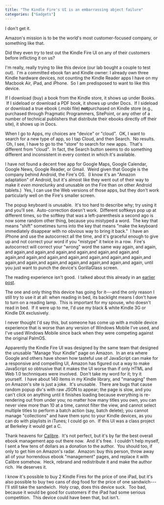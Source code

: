 ```yaml
---
title: "The Kindle Fire's UI is an embarrassing abject failure"
categories: ["Gadgets"]
---
```


I don't get it.

Amazon's mission is to be the world's most customer-focused company, or something like that.

Did they even *try* to test out the Kindle Fire UI on any of their customers before inflicting it on us?

I'm really, really trying to like this device (our lab bought a couple to test out).  I'm a committed ebook fan and Kindle owner: I already own three Kindle hardware devices, not counting the Kindle Reader apps I have on my Macbook Air, iPad, and iPhone.  So I am predisposed to want to like this device.

If I download (buy) a book from the Kindle store, it shows up under Books.  If I sideload or download a PDF book, it shows up under Docs.  If I sideload or download a true ebook (.mobi file) **not**purchased on Kindle store (e.g., purchased through Pragmatic Programmers, SitePoint, or any other of a number of technical publishers that distribute their ebooks directly off their site), it shows up in Docs.

When I go to Apps, my choices are "device" or "cloud".  OK, I want to search for a new type of app, so I tap Cloud, and then Search.  No results.  Oh, I see, I have to go to the "store" to search for new apps.  That's different from "cloud".  In fact, the Search button seems to do something different and inconsistent in every context in which it's available.

I have not found a decent free app for Google Maps, Google Calendar, Google News, Google Reader, or Gmail.  Weird given that Google is the company behind Android, the Fire's OS.  (I know it's an "Amazon adaptation" of Android, but it's almost like they went out of their way to make it *even more*clunky and unusable on the Fire than on other Android tablets.)  Yes, I can use the Web versions of those apps, but they don't work particularly well on the Fire's smaller screen.

The popup keyboard is unusable.  It's too hard to describe why; try using it and you'll see.  Auto-correction doesn't work.  Different softkeys pop up at different times, so the softkey that was a left-parenthesis a second ago is now some random other thing, because you mistyped a word.  The key that means "shift" sometimes turns into the key that means "make the keyboard immediately disappear with no obvious way to bring it back."  I have an iPhone and use the autocorrect all the time, and it's graceful enough to give up and not correct your word if you "mistype" it twice in a row.  Fire's autocorrect will correct your "wrong" word the same way again, and again, and again,and again,and again,and again,and again,and again,and again,and again,and again,and again,and again,and again,and again,and again,and again,and again,and again,and again,and again,and again, until you just want to punch the device's GorillaGlass screen.

The reading experience isn't good.  I talked about this already in an [earlier post](http://www.armandofox.com/geek/2011/11/kindle-fire-probably-good-enough/).

The one and only thing this device has going for it---and the only reason I still try to use it at all: when reading in bed, its backlight means I don't have to turn on a reading lamp.  This is important for my spouse, who doesn't read in bed.  If it were up to me, I'd use my black & white Kindle 3G or Kindle DX exclusively.

I never thought I'd say this, but someone has come up with a mobile device experience that is worse than any version of Windows Mobile I've used, and I've used Windows Mobile since back when they were competing against the original PalmOS.

Apparently the Kindle Fire UI was designed by the same team that designed the unusable "Manage Your Kindle" page on Amazon.  In an era where Google and others have shown how tasteful use of JavaScript can make for a responsive and compelling UI, Amazon has figured out a way to make JavaScript so obtrusive that it makes the UI worse than if only HTML and Web 1.0 technniques were involved.  Don't take my word for it; try it yourself.  I have about 140 items in my Kindle library, and "managing" them on Amazon's site is just a joke.  It's unusable.  There are bugs that cause random popup div's with raw JSON to appear; the page is slow, and you can't click on anything until it finishes loading because everything is re-rendering out from under you; no matter how many titles you own, you can never view more than 10 at a time, cannot filter the view, and cannot select multiple titles to perform a batch action (say, batch delete); you cannot manage "collections" and have them sync to your Kindle devices, as you can do with playlists in iTunes; I could go on.  If this UI was a class project at Berkeley it would get a C.

Thank heavens for [Calibre](http://calibre-ebook.com/).  It's not perfect, but it's by far the best overall ebook management app out there now.  And it's free.  I couldn't help myself, I sent a few tens of dollars as a donation to the author.  You should too, if only to get him on Amazon's radar.  Amazon: buy this person, throw away all of your horrendous ebook "management" pages, and replace it with Calibre somehow.  Heck, rebrand and redistribute it and make the author rich.  He deserves it.

I know it's possible to buy 2 Kindle Fires for the price of one iPad, but it's also possible to buy two cans of dog food for the price of one sandwich---I'll still take the sandwich.  Holy crap, does this device suck.  Too bad, because it would be good for customers if the iPad had some serious competition.  This device could have been that, but isn't.
